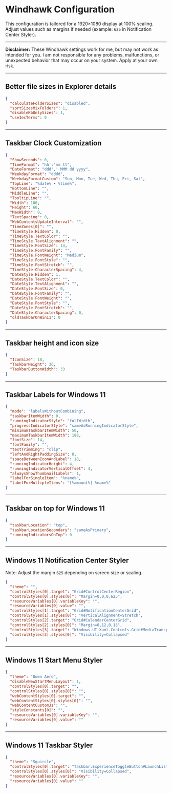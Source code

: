 # Windhawk Configuration

This configuration is tailored for a 1920×1080 display at 100% scaling.  
Adjust values such as margins if needed (example: `625` in Notification Center Styler).  

---

**Disclaimer:**
These Windhawk settings work for me, but may not work as intended for you. I am not responsible for any problems, malfunctions, or unexpected behavior that may occur on your system.
Apply at your own risk.  

---

## Better file sizes in Explorer details

```json
{
  "calculateFolderSizes": "disabled",
  "sortSizesMixFolders": 1,
  "disableKbOnlySizes": 1,
  "useIecTerms": 0
}
```

---

## Taskbar Clock Customization

```json
{
  "ShowSeconds": 0,
  "TimeFormat": "hh':'mm tt",
  "DateFormat": "ddd',' MMM dd yyyy",
  "WeekdayFormat": "dddd",
  "WeekdayFormatCustom": "Sun, Mon, Tue, Wed, Thu, Fri, Sat",
  "TopLine": "%date% • %time%",
  "BottomLine": "",
  "MiddleLine": "",
  "TooltipLine": "",
  "Width": 180,
  "Height": 60,
  "MaxWidth": 0,
  "TextSpacing": 0,
  "WebContentsUpdateInterval": "",
  "TimeZones[0]": "",
  "TimeStyle.Hidden": 0,
  "TimeStyle.TextColor": "",
  "TimeStyle.TextAlignment": "",
  "TimeStyle.FontSize": 14,
  "TimeStyle.FontFamily": "",
  "TimeStyle.FontWeight": "Medium",
  "TimeStyle.FontStyle": "",
  "TimeStyle.FontStretch": "",
  "TimeStyle.CharacterSpacing": 4,
  "DateStyle.Hidden": 1,
  "DateStyle.TextColor": "",
  "DateStyle.TextAlignment": "",
  "DateStyle.FontSize": 0,
  "DateStyle.FontFamily": "",
  "DateStyle.FontWeight": "",
  "DateStyle.FontStyle": "",
  "DateStyle.FontStretch": "",
  "DateStyle.CharacterSpacing": 0,
  "oldTaskbarOnWin11": 0
}
```

---

## Taskbar height and icon size

```json
{
  "IconSize": 18,
  "TaskbarHeight": 36,
  "TaskbarButtonWidth": 33
}
```

---

## Taskbar Labels for Windows 11

```json
{
  "mode": "labelsWithoutCombining",
  "taskbarItemWidth": 0,
  "runningIndicatorStyle": "fullWidth",
  "progressIndicatorStyle": "sameAsRunningIndicatorStyle",
  "minimumTaskbarItemWidth": 50,
  "maximumTaskbarItemWidth": 180,
  "fontSize": 14,
  "fontFamily": "",
  "textTrimming": "clip",
  "leftAndRightPaddingSize": 8,
  "spaceBetweenIconAndLabel": 18,
  "runningIndicatorHeight": 4,
  "runningIndicatorVerticalOffset": 4,
  "alwaysShowThumbnailLabels": 1,
  "labelForSingleItem": "%name%",
  "labelForMultipleItems": "[%amount%] %name%"
}
```

---

## Taskbar on top for Windows 11

```json
{
  "taskbarLocation": "top",
  "taskbarLocationSecondary": "sameAsPrimary",
  "runningIndicatorsOnTop": 0
}
```

---

## Windows 11 Notification Center Styler

Note: Adjust the margin `625` depending on screen size or scaling.

```json
{
  "theme": "",
  "controlStyles[0].target": "Grid#ControlCenterRegion",
  "controlStyles[0].styles[0]": "Margin=0,0,0,625",
  "resourceVariables[0].variableKey": "",
  "resourceVariables[0].value": "",
  "controlStyles[1].target": "Grid#NotificationCenterGrid",
  "controlStyles[1].styles[0]": "VerticalAlignment=Stretch",
  "controlStyles[2].target": "Grid#CalendarCenterGrid",
  "controlStyles[2].styles[0]": "Margin=0,12,0,15",
  "controlStyles[3].target": "Windows.UI.Xaml.Controls.Grid#MediaTransportControlsRegion",
  "controlStyles[3].styles[0]": "Visibility=Collapsed"
}
```

---

## Windows 11 Start Menu Styler

```json
{
  "theme": "Down Aero",
  "disableNewStartMenuLayout": 1,
  "controlStyles[0].target": "",
  "controlStyles[0].styles[0]": "",
  "webContentStyles[0].target": "",
  "webContentStyles[0].styles[0]": "",
  "webContentCustomJs": "",
  "styleConstants[0]": "",
  "resourceVariables[0].variableKey": "",
  "resourceVariables[0].value": ""
}
```

---

## Windows 11 Taskbar Styler

```json
{
  "theme": "Squircle",
  "controlStyles[0].target": "Taskbar.ExperienceToggleButton#LaunchListButton[AutomationProperties.AutomationId=StartButton]",
  "controlStyles[0].styles[0]": "Visibility=Collapsed",
  "resourceVariables[0].variableKey": "",
  "resourceVariables[0].value": ""
}
```
